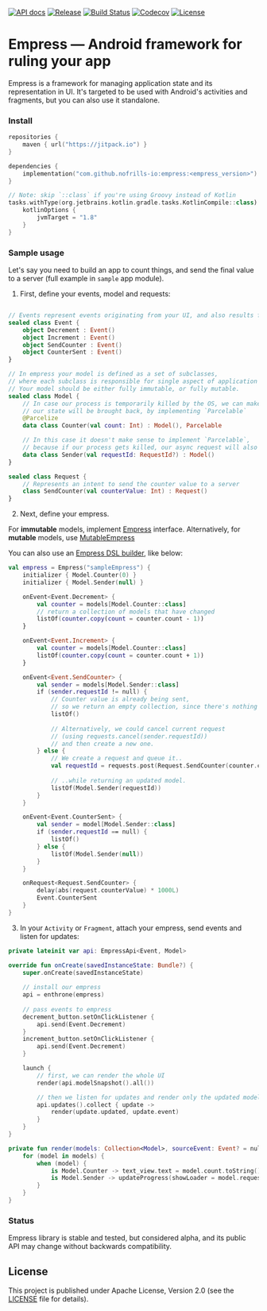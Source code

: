 [![API docs](https://img.shields.io/badge/API-docs-%2346C800.svg)](https://nofrills.io/empress/dokka/empress/index.html)
[![Release](https://jitpack.io/v/nofrills-io/empress.svg)](https://jitpack.io/#nofrills-io/empress)
[![Build Status](https://travis-ci.com/nofrills-io/empress.svg?branch=master)](https://travis-ci.com/nofrills-io/empress)
[![Codecov](https://img.shields.io/codecov/c/github/nofrills-io/empress)](https://codecov.io/gh/nofrills-io/empress)
[![License](https://img.shields.io/badge/license-Apache%202.0-blue.svg)](https://github.com/nofrills-io/empress/blob/master/LICENSE)

# Empress — Android framework for ruling your app

Empress is a framework for managing application state and its representation in UI.
It's targeted to be used with Android's activities and fragments, but you can also use it standalone.

### Install

```kotlin
repositories {
    maven { url("https://jitpack.io") }
}

dependencies {
    implementation("com.github.nofrills-io:empress:<empress_version>")
}

// Note: skip `::class` if you're using Groovy instead of Kotlin
tasks.withType(org.jetbrains.kotlin.gradle.tasks.KotlinCompile::class).configureEach {
    kotlinOptions {
        jvmTarget = "1.8"
    }
}
```

### Sample usage

Let's say you need to build an app to count things, and send the final value to a server
(full example in `sample` app module).

1. First, define your events, model and requests:

```kotlin

// Events represent events originating from your UI, and also results from performing Requests
sealed class Event {
    object Decrement : Event()
    object Increment : Event()
    object SendCounter : Event()
    object CounterSent : Event()
}

// In empress your model is defined as a set of subclasses,
// where each subclass is responsible for single aspect of application state.
// Your model should be either fully immutable, or fully mutable.
sealed class Model {
    // In case our process is temporarily killed by the OS, we can make sure
    // our state will be brought back, by implementing `Parcelable`
    @Parcelize
    data class Counter(val count: Int) : Model(), Parcelable

    // In this case it doesn't make sense to implement `Parcelable`,
    // because if our process gets killed, our async request will also die
    data class Sender(val requestId: RequestId?) : Model()
}

sealed class Request {
    // Represents an intent to send the counter value to a server
    class SendCounter(val counterValue: Int) : Request()
}
```

2. Next, define your empress.

For __immutable__ models, implement [Empress](dokka/empress/io.nofrills.empress/-empress/index.html)
interface. Alternatively, for __mutable__ models, use [MutableEmpress](dokka/empress/io.nofrills.empress/-mutable-empress/index.html)

You can also use an [Empress DSL builder](dokka/empress/io.nofrills.empress.builder/index.html), like below:

```kotlin
val empress = Empress("sampleEmpress") {
    initializer { Model.Counter(0) }
    initializer { Model.Sender(null) }

    onEvent<Event.Decrement> {
        val counter = models[Model.Counter::class]
        // return a collection of models that have changed
        listOf(counter.copy(count = counter.count - 1))
    }

    onEvent<Event.Increment> {
        val counter = models[Model.Counter::class]
        listOf(counter.copy(count = counter.count + 1))
    }

    onEvent<Event.SendCounter> {
        val sender = models[Model.Sender::class]
        if (sender.requestId != null) {
            // Counter value is already being sent,
            // so we return an empty collection, since there's nothing to be done.
            listOf()
            
            // Alternatively, we could cancel current request 
            // (using requests.cancel(sender.requestId)) 
            // and then create a new one.
        } else {
            // We create a request and queue it..
            val requestId = requests.post(Request.SendCounter(counter.count))
            
            // ..while returning an updated model.
            listOf(Model.Sender(requestId))
        }
    }

    onEvent<Event.CounterSent> {
        val sender = model[Model.Sender::class]
        if (sender.requestId == null) {
            listOf()
        } else {
            listOf(Model.Sender(null))
        }
    }

    onRequest<Request.SendCounter> {
        delay(abs(request.counterValue) * 1000L)
        Event.CounterSent
    }
}
```

3. In your `Activity` or `Fragment`, attach your empress, send events and listen for updates:

```kotlin
private lateinit var api: EmpressApi<Event, Model>

override fun onCreate(savedInstanceState: Bundle?) {
    super.onCreate(savedInstanceState)
    
    // install our empress
    api = enthrone(empress)
    
    // pass events to empress
    decrement_button.setOnClickListener {
        api.send(Event.Decrement)
    }
    increment_button.setOnClickListener {
        api.send(Event.Decrement)
    }

    launch {
        // first, we can render the whole UI
        render(api.modelSnapshot().all())

        // then we listen for updates and render only the updated models
        api.updates().collect { update ->
            render(update.updated, update.event)
        }
    }
}

private fun render(models: Collection<Model>, sourceEvent: Event? = null) {
    for (model in models) {
        when (model) {
            is Model.Counter -> text_view.text = model.count.toString()
            is Model.Sender -> updateProgress(showLoader = model.requestId != null)
        }
    }
}
```

### Status

Empress library is stable and tested, but considered alpha,
and its public API may change without backwards compatibility.

## License

This project is published under Apache License, Version 2.0 (see the [LICENSE](https://github.com/nofrills-io/empress/blob/master/LICENSE) file for details).
